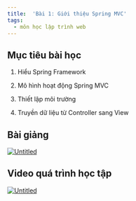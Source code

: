 ```yaml
---
title:  'Bài 1: Giới thiệu Spring MVC'
tags:
  - môn học lập trình web
---
```


## Mục tiêu bài học
1. Hiểu Spring Framework

2. Mô hình hoạt động Spring MVC

3. Thiết lập môi trường

4. Truyền dữ liệu từ Controller sang View

## Bài giảng
[![Untitled](https://user-images.githubusercontent.com/83690404/133948690-7acfc719-88e6-4004-bb4d-f60ad5b3a1fa.png)](https://aohkgnadnart.github.io/box/SpringMVC_Lesson1.pdf)

## Video quá trình học tập
[![Untitled](https://user-images.githubusercontent.com/83690404/133948690-7acfc719-88e6-4004-bb4d-f60ad5b3a1fa.png)](https://drive.google.com/file/d/1xXlmCwAP5qRtqyM5Tty1ecvKaY1BYnWX/view?usp=sharing)
